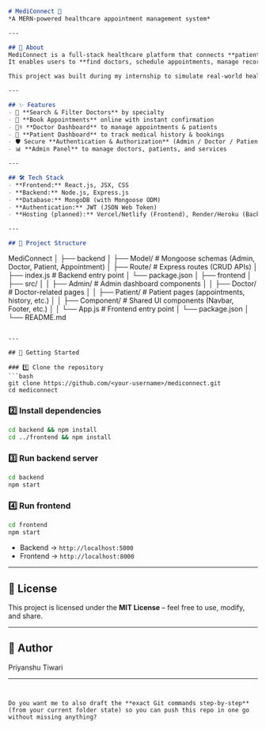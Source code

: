 
```markdown
# MediConnect 🏥
*A MERN-powered healthcare appointment management system*

---

## 📖 About
MediConnect is a full-stack healthcare platform that connects **patients, doctors, and administrators** in one unified system.  
It enables users to **find doctors, schedule appointments, manage records, and access health services online**.  

This project was built during my internship to simulate real-world healthcare workflows using a clean UI, secure backend, and modern web technologies.

---

## ✨ Features
- 🔎 **Search & Filter Doctors** by specialty  
- 📅 **Book Appointments** online with instant confirmation  
- 👩‍⚕️ **Doctor Dashboard** to manage appointments & patients  
- 👤 **Patient Dashboard** to track medical history & bookings  
- 🛡️ Secure **Authentication & Authorization** (Admin / Doctor / Patient)  
- 📊 **Admin Panel** to manage doctors, patients, and services  

---

## 🛠️ Tech Stack
- **Frontend:** React.js, JSX, CSS  
- **Backend:** Node.js, Express.js  
- **Database:** MongoDB (with Mongoose ODM)  
- **Authentication:** JWT (JSON Web Token)  
- **Hosting (planned):** Vercel/Netlify (Frontend), Render/Heroku (Backend), MongoDB Atlas (Database)  

---

## 📂 Project Structure
```

MediConnect
│
├── backend
│   ├── Model/       # Mongoose schemas (Admin, Doctor, Patient, Appointment)
│   ├── Route/       # Express routes (CRUD APIs)
│   ├── index.js     # Backend entry point
│   └── package.json
│
├── frontend
│   ├── src/
│   │   ├── Admin/     # Admin dashboard components
│   │   ├── Doctor/    # Doctor-related pages
│   │   ├── Patient/   # Patient pages (appointments, history, etc.)
│   │   ├── Component/ # Shared UI components (Navbar, Footer, etc.)
│   │   └── App.js     # Frontend entry point
│   └── package.json
│
└── README.md

````

---

## 🚀 Getting Started

### 1️⃣ Clone the repository
```bash
git clone https://github.com/<your-username>/mediconnect.git
cd mediconnect
````

### 2️⃣ Install dependencies

```bash
cd backend && npm install
cd ../frontend && npm install
```

### 3️⃣ Run backend server

```bash
cd backend
npm start
```

### 4️⃣ Run frontend

```bash
cd frontend
npm start
```

* Backend → `http://localhost:5000`
* Frontend → `http://localhost:8000`

---



## 📜 License

This project is licensed under the **MIT License** – feel free to use, modify, and share.

---

## 👤 Author

Priyanshu Tiwari

---

```
 

Do you want me to also draft the **exact Git commands step-by-step** (from your current folder state) so you can push this repo in one go without missing anything?
```
